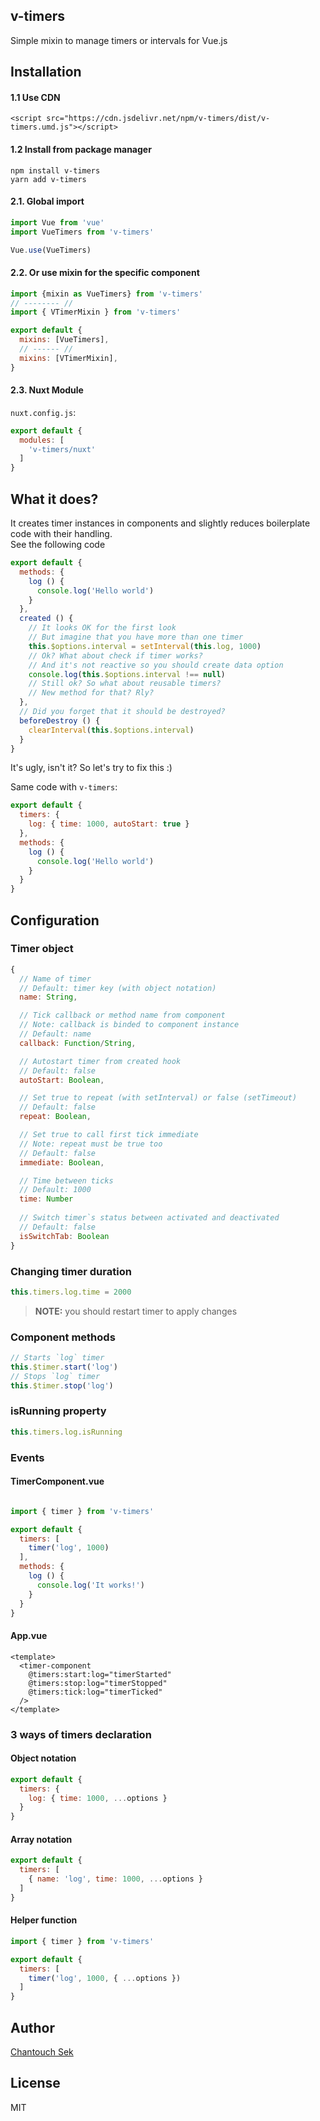 ## v-timers
Simple mixin to manage timers or intervals for Vue.js

## Installation

#### 1.1 Use CDN
```
<script src="https://cdn.jsdelivr.net/npm/v-timers/dist/v-timers.umd.js"></script>
```

#### 1.2 Install from package manager
```
npm install v-timers
yarn add v-timers
```

#### 2.1. Global import
```javascript
import Vue from 'vue'
import VueTimers from 'v-timers'

Vue.use(VueTimers)
```

#### 2.2. Or use mixin for the specific component
```javascript
import {mixin as VueTimers} from 'v-timers'
// -------- //
import { VTimerMixin } from 'v-timers'

export default {
  mixins: [VueTimers],
  // ------ //
  mixins: [VTimerMixin],
}
```

#### 2.3. Nuxt Module
`nuxt.config.js`:
```js
export default {
  modules: [
    'v-timers/nuxt'
  ]
}
```

## What it does?
It creates timer instances in components and slightly reduces boilerplate code with their handling.  
See the following code
```javascript
export default {
  methods: {
    log () {
      console.log('Hello world')
    }
  },
  created () {
    // It looks OK for the first look
    // But imagine that you have more than one timer
    this.$options.interval = setInterval(this.log, 1000)
    // Ok? What about check if timer works?
    // And it's not reactive so you should create data option
    console.log(this.$options.interval !== null)  
    // Still ok? So what about reusable timers?
    // New method for that? Rly?  
  },
  // Did you forget that it should be destroyed?
  beforeDestroy () {
    clearInterval(this.$options.interval)
  }
}
```
It's ugly, isn't it? So let's try to fix this :)

Same code with `v-timers`:
```javascript
export default {
  timers: {
    log: { time: 1000, autoStart: true }
  },
  methods: {
    log () {
      console.log('Hello world')
    }
  }
}
```

## Configuration

### Timer object
```js
{
  // Name of timer
  // Default: timer key (with object notation)
  name: String,

  // Tick callback or method name from component
  // Note: callback is binded to component instance
  // Default: name
  callback: Function/String,

  // Autostart timer from created hook
  // Default: false
  autoStart: Boolean,

  // Set true to repeat (with setInterval) or false (setTimeout)
  // Default: false
  repeat: Boolean,

  // Set true to call first tick immediate 
  // Note: repeat must be true too
  // Default: false
  immediate: Boolean,

  // Time between ticks
  // Default: 1000
  time: Number
  
  // Switch timer`s status between activated and deactivated
  // Default: false
  isSwitchTab: Boolean
}
```

### Changing timer duration
```javascript
this.timers.log.time = 2000
```
> **NOTE:** you should restart timer to apply changes

### Component methods
```javascript
// Starts `log` timer
this.$timer.start('log')
// Stops `log` timer
this.$timer.stop('log')
```

### isRunning property
```javascript
this.timers.log.isRunning
```

### Events

#### TimerComponent.vue
```javascript

import { timer } from 'v-timers'

export default {
  timers: [
    timer('log', 1000)
  ],
  methods: {
    log () {
      console.log('It works!')
    }
  }
}
```

#### App.vue
```vue
<template>
  <timer-component
    @timers:start:log="timerStarted"
    @timers:stop:log="timerStopped"
    @timers:tick:log="timerTicked"
  />
</template>
```

### 3 ways of timers declaration

#### Object notation
```javascript
export default {
  timers: {
    log: { time: 1000, ...options }
  }
}
```

#### Array notation
```javascript
export default {
  timers: [
    { name: 'log', time: 1000, ...options }
  ]
}
```

#### Helper function
```javascript
import { timer } from 'v-timers'

export default {
  timers: [
    timer('log', 1000, { ...options })
  ]
}
```

## Author
[Chantouch Sek](https://github.com/Chantouch)

## License
MIT
